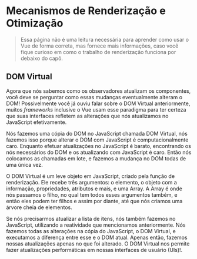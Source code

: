 # Mecanismos de Renderização e Otimização

> Essa página não é uma leitura necessária para aprender como usar o Vue de forma correta, mas fornece mais informações, caso você fique curioso em como o trabalho de renderização funciona por debaixo do capô.

## DOM Virtual

Agora que nós sabemos como os observadores atualizam os componentes, você deve se perguntar como essas mudanças eventualmente alteram o DOM! Possivelmente você já ouviu falar sobre o DOM Virtual anteriormente, muitos *frameworks* inclusive o Vue usam esse paradigma para ter certeza que suas interfaces refletem as alterações que nós atualizamos no JavaScript efetivamente.

<div class="reactivecontent">
  <common-codepen-snippet title="Como o DOM Virtual funciona?" slug="KKNJKbw" tab="result" theme="light" :height="500" :editable="false" :preview="false" />
</div>  

Nós fazemos uma cópia do DOM no JavaScript chamada DOM Virtual, nós fazemos isso porque alterar o DOM com JavaScript é computacionalmente caro. Enquanto efetuar atualizações no JavaScript é barato, encontrando os nós necessários do DOM e os atualizando com JavaScript é caro. Então nós colocamos as chamadas em lote, e fazemos a mudança no DOM todas de uma única vez.

O DOM Virtual é um leve objeto em JavaScript, criado pela função de renderização. Ele recebe três argumentos: o elemento, o objeto com a informação, propriedades, atributos e mais, e uma Array. A Array é onde nós passamos o filho, no qual tem todos esses argumentos também, e então eles podem ter filhos e assim por diante, até que nós criamos uma árvore cheia de elementos.

Se nós precisarmos atualizar a lista de itens, nós também fazemos no JavaScript, utilizando a reatividade que mencionamos anteriormente. Nós fazemos todas as alterações na cópia do JavaScript, o DOM Virtual, e executamos a diferença entre esse e o DOM atual. Apenas então, fazemos nossas atualizações apenas no que foi alterado. O DOM Virtual nos permite fazer atualizações performáticas em nossas interfaces de usuário (UIs)!.
